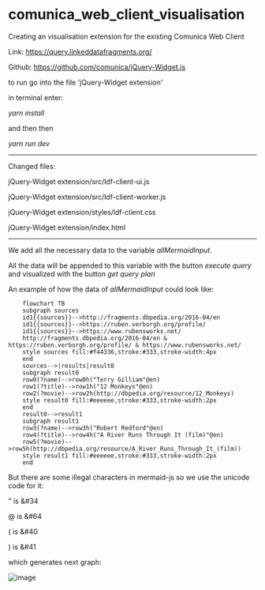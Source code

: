 # comunica_web_client_visualisation

Creating an visualisation extension for the existing Comunica Web Client

Link: https://query.linkeddatafragments.org/ 

Github: https://github.com/comunica/jQuery-Widget.js

to run go into the file 'jQuery-Widget extension'

in terminal enter:

*yarn install*

and then then 

*yarn run dev*



- - - - - - - - - - - - - - - - - - - - - - -

Changed files:

jQuery-Widget extension/src/ldf-client-ui.js 

jQuery-Widget extension/src/ldf-client-worker.js

jQuery-Widget extension/styles/ldf-client.css

jQuery-Widget extension/index.html

- - - - - - - - - - - - - - - - - - - - - - -

We add all the necessary data to the variable *allMermaidInput*.

All the data will be appended to this variable with the button *execute query* and visualized with the button *get query plan*

An example of how the data of *allMermaidInput* could look like:

        flowchart TB
        subgraph sources
        id1{{sources}}-->http://fragments.dbpedia.org/2016-04/en
        id1{{sources}}-->https://ruben.verborgh.org/profile/
        id1{{sources}}-->https://www.rubensworks.net/
        http://fragments.dbpedia.org/2016-04/en & https://ruben.verborgh.org/profile/ & https://www.rubensworks.net/
        style sources fill:#f44336,stroke:#333,stroke-width:4px
        end
        sources-->|results|result0
        subgraph result0
        row0(?name)-->row0h("Terry Gilliam"@en)
        row1(?title)-->row1h("12 Monkeys"@en)
        row2(?movie)-->row2h(http://dbpedia.org/resource/12_Monkeys)
        style result0 fill:#eeeeee,stroke:#333,stroke-width:2px
        end
        result0-->result1
        subgraph result1
        row3(?name)-->row3h("Robert Redford"@en)
        row4(?title)-->row4h("A River Runs Through It (film)"@en)
        row5(?movie)-->row5h(http://dbpedia.org/resource/A_River_Runs_Through_It_(film))
        style result1 fill:#eeeeee,stroke:#333,stroke-width:2px
        end

But there are some illegal characters in mermaid-js so we use the unicode code for it:

" is &#34

@ is &#64

( is &#40

) is &#41

which generates next graph:

![image](https://user-images.githubusercontent.com/109519721/204300055-1d46bbc7-95ff-47ac-a4fa-50290e407801.png)


